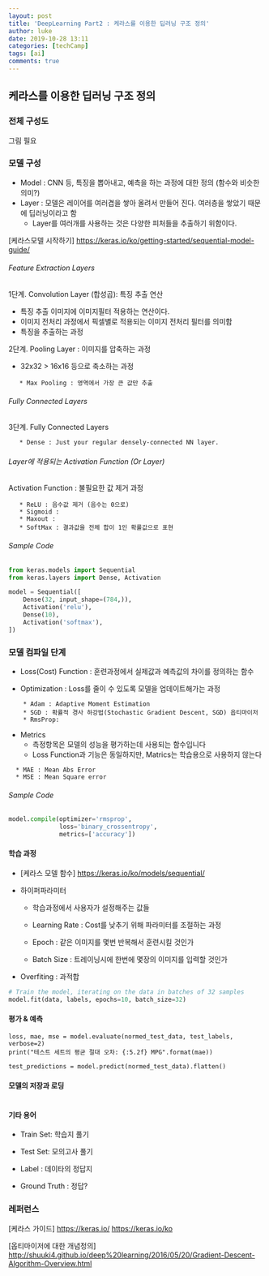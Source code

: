 ```yaml
---
layout: post
title: 'DeepLearning Part2 : 케라스를 이용한 딥러닝 구조 정의'
author: luke
date: 2019-10-28 13:11
categories: [techCamp]
tags: [ai]
comments: true
---
```

## 케라스를 이용한 딥러닝 구조 정의

### 전체 구성도
그림 필요

### 모델 구성
* Model : CNN 등, 특징을 뽑아내고, 예측을 하는 과정에 대한 정의 (함수와 비슷한의미?)
* Layer : 모델은 레이어를 여러겹을 쌓아 올려서 만들어 진다. 여러층을 쌓았기 때문에 딥러닝이라고 함
  * Layer를 여러개를 사용하는 것은 다양한 피처들을 추출하기 위함이다.

[케라스모델 시작하기] https://keras.io/ko/getting-started/sequential-model-guide/

###### Feature Extraction Layers

1단계. Convolution Layer (합성곱): 특징 추출 연산
   * 특징 추출 이미지에 이미지필터 적용하는 연산이다. 
   * 이미지 전처리 과정에서 픽셀별로 적용되는 이미지 전처리 필터를 의미함
   * 특징을 추출하는 과정
   
2단계. Pooling Layer : 이미지를 압축하는 과정

   * 32x32 > 16x16 등으로 축소하는 과정
``` 
   * Max Pooling : 영역에서 가장 큰 값만 추출
``` 

###### Fully Connected Layers
3단계. Fully Connected Layers
``` 
   * Dense : Just your regular densely-connected NN layer.
``` 

###### Layer에 적용되는 Activation Function (Or Layer)
Activation Function : 불필요한 값 제거 과정
``` 
   * ReLU : 음수값 제거 (음수는 0으로) 
   * Sigmoid :
   * Maxout :
   * SoftMax : 결과값을 전체 합이 1인 확률값으로 표현
```

###### Sample Code
```python
from keras.models import Sequential
from keras.layers import Dense, Activation

model = Sequential([
    Dense(32, input_shape=(784,)),
    Activation('relu'),
    Dense(10),
    Activation('softmax'),
])
``` 


###  모델 컴파일 단계

* Loss(Cost) Function : 훈련과정에서 실제값과 예측값의 차이를 정의하는 함수

* Optimization : Loss를 줄이 수 있도록 모델을 업데이트해가는 과정
```    
    * Adam : Adaptive Moment Estimation
    * SGD : 확률적 경사 하강법(Stochastic Gradient Descent, SGD) 옵티마이저
    * RmsProp: 
```

* Metrics
    * 측정항목은 모델의 성능을 평가하는데 사용되는 함수입니다
    * Loss Function과 기능은 동일하지만, Matrics는 학습용으로 사용하지 않는다
```
  * MAE : Mean Abs Error
  * MSE : Mean Square error
```

###### Sample Code
```python
model.compile(optimizer='rmsprop',
              loss='binary_crossentropy',
              metrics=['accuracy'])
``` 
              
####  학습 과정
* [케라스 모델 함수] https://keras.io/ko/models/sequential/
* 하이퍼파라미터 
   * 학습과정에서 사용자가 설정해주는 값들

    * Learning Rate : Cost를 낮추기 위해 파라미터를 조절하는 과정
    * Epoch : 같은 이미지를 몇번 반복해서 훈련시킬 것인가
    * Batch Size : 트레이닝시에 한번에 몇장의 이미지를 입력할 것인가

* Overfiting : 과적합

```python
# Train the model, iterating on the data in batches of 32 samples
model.fit(data, labels, epochs=10, batch_size=32)              
``` 

#### 평가 & 예측

```
loss, mae, mse = model.evaluate(normed_test_data, test_labels, verbose=2)
print("테스트 세트의 평균 절대 오차: {:5.2f} MPG".format(mae))

test_predictions = model.predict(normed_test_data).flatten()
```

#### 모델의 저장과 로딩
```

```

#### 기타 용어
* Train Set: 학습지 풀기
* Test Set: 모의고사 풀기

* Label : 데이타의 정답지
* Ground Truth : 정답?

### 레퍼런스
[케라스 가이드] 
https://keras.io/
https://keras.io/ko

[옵티마이저에 대한 개념정의]
http://shuuki4.github.io/deep%20learning/2016/05/20/Gradient-Descent-Algorithm-Overview.html

